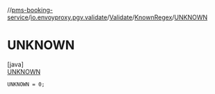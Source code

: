 //[pms-booking-service](../../../../../index.md)/[io.envoyproxy.pgv.validate](../../../index.md)/[Validate](../../index.md)/[KnownRegex](../index.md)/[UNKNOWN](index.md)

# UNKNOWN

[java]\
[UNKNOWN](index.md)

`UNKNOWN = 0;`